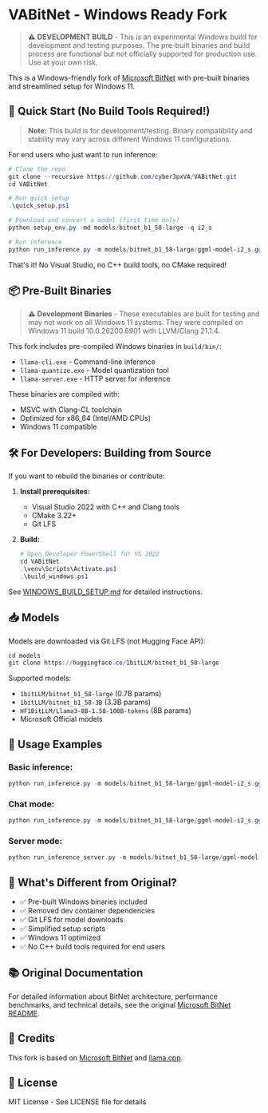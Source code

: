 # VABitNet - Windows Ready Fork

> ⚠️ **DEVELOPMENT BUILD** - This is an experimental Windows build for development and testing purposes. The pre-built binaries and build process are functional but not officially supported for production use. Use at your own risk.

This is a Windows-friendly fork of [Microsoft BitNet](https://github.com/microsoft/BitNet) with pre-built binaries and streamlined setup for Windows 11.

## 🚀 Quick Start (No Build Tools Required!)

> **Note:** This build is for development/testing. Binary compatibility and stability may vary across different Windows 11 configurations.

For end users who just want to run inference:

```powershell
# Clone the repo
git clone --recursive https://github.com/cyber3pxVA/VABitNet.git
cd VABitNet

# Run quick setup
.\quick_setup.ps1

# Download and convert a model (first time only)
python setup_env.py -md models/bitnet_b1_58-large -q i2_s

# Run inference
python run_inference.py -m models/bitnet_b1_58-large/ggml-model-i2_s.gguf -p "Hello, world!" -cnv
```

That's it! No Visual Studio, no C++ build tools, no CMake required!

## 📦 Pre-Built Binaries

> ⚠️ **Development Binaries** - These executables are built for testing and may not work on all Windows 11 systems. They were compiled on Windows 11 build 10.0.26200.6901 with LLVM/Clang 21.1.4.

This fork includes pre-compiled Windows binaries in `build/bin/`:
- `llama-cli.exe` - Command-line inference
- `llama-quantize.exe` - Model quantization tool
- `llama-server.exe` - HTTP server for inference

These binaries are compiled with:
- MSVC with Clang-CL toolchain
- Optimized for x86_64 (Intel/AMD CPUs)
- Windows 11 compatible

## 🛠️ For Developers: Building from Source

If you want to rebuild the binaries or contribute:

1. **Install prerequisites:**
   - Visual Studio 2022 with C++ and Clang tools
   - CMake 3.22+
   - Git LFS

2. **Build:**
   ```powershell
   # Open Developer PowerShell for VS 2022
   cd VABitNet
   .\venv\Scripts\Activate.ps1
   .\build_windows.ps1
   ```

See [WINDOWS_BUILD_SETUP.md](WINDOWS_BUILD_SETUP.md) for detailed instructions.

## 📥 Models

Models are downloaded via Git LFS (not Hugging Face API):

```powershell
cd models
git clone https://huggingface.co/1bitLLM/bitnet_b1_58-large
```

Supported models:
- `1bitLLM/bitnet_b1_58-large` (0.7B params)
- `1bitLLM/bitnet_b1_58-3B` (3.3B params)
- `HF1BitLLM/Llama3-8B-1.58-100B-tokens` (8B params)
- Microsoft Official models

## 📝 Usage Examples

### Basic inference:
```powershell
python run_inference.py -m models/bitnet_b1_58-large/ggml-model-i2_s.gguf -p "Microsoft Corporation is" -n 100
```

### Chat mode:
```powershell
python run_inference.py -m models/bitnet_b1_58-large/ggml-model-i2_s.gguf -p "You are a helpful assistant" -cnv
```

### Server mode:
```powershell
python run_inference_server.py -m models/bitnet_b1_58-large/ggml-model-i2_s.gguf
```

## 🔧 What's Different from Original?

- ✅ Pre-built Windows binaries included
- ✅ Removed dev container dependencies
- ✅ Git LFS for model downloads
- ✅ Simplified setup scripts
- ✅ Windows 11 optimized
- ✅ No C++ build tools required for end users

## 📚 Original Documentation

For detailed information about BitNet architecture, performance benchmarks, and technical details, see the original [Microsoft BitNet README](https://github.com/microsoft/BitNet).

## 🙏 Credits

This fork is based on [Microsoft BitNet](https://github.com/microsoft/BitNet) and [llama.cpp](https://github.com/ggerganov/llama.cpp).

## 📄 License

MIT License - See LICENSE file for details
